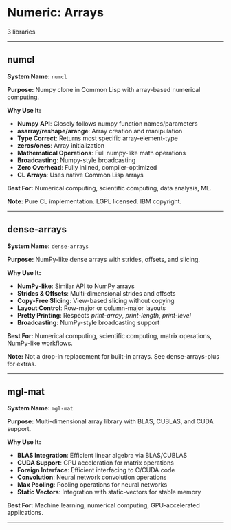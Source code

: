 # Numeric: Arrays

3 libraries

---

## numcl

**System Name:** `numcl`

**Purpose:** Numpy clone in Common Lisp with array-based numerical computing.

**Why Use It:**
- **Numpy API**: Closely follows numpy function names/parameters
- **asarray/reshape/arange**: Array creation and manipulation
- **Type Correct**: Returns most specific array-element-type
- **zeros/ones**: Array initialization
- **Mathematical Operations**: Full numpy-like math operations
- **Broadcasting**: Numpy-style broadcasting
- **Zero Overhead**: Fully inlined, compiler-optimized
- **CL Arrays**: Uses native Common Lisp arrays

**Best For:** Numerical computing, scientific computing, data analysis, ML.

**Note:** Pure CL implementation. LGPL licensed. IBM copyright.

---


## dense-arrays

**System Name:** `dense-arrays`

**Purpose:** NumPy-like dense arrays with strides, offsets, and slicing.

**Why Use It:**
- **NumPy-like**: Similar API to NumPy arrays
- **Strides & Offsets**: Multi-dimensional strides and offsets
- **Copy-Free Slicing**: View-based slicing without copying
- **Layout Control**: Row-major or column-major layouts
- **Pretty Printing**: Respects *print-array*, *print-length*, *print-level*
- **Broadcasting**: NumPy-style broadcasting support

**Best For:** Numerical computing, scientific computing, matrix operations, NumPy-like workflows.

**Note:** Not a drop-in replacement for built-in arrays. See dense-arrays-plus for extras.

---


## mgl-mat

**System Name:** `mgl-mat`

**Purpose:** Multi-dimensional array library with BLAS, CUBLAS, and CUDA support.

**Why Use It:**
- **BLAS Integration**: Efficient linear algebra via BLAS/CUBLAS
- **CUDA Support**: GPU acceleration for matrix operations
- **Foreign Interface**: Efficient interfacing to C/CUDA code
- **Convolution**: Neural network convolution operations
- **Max Pooling**: Pooling operations for neural networks
- **Static Vectors**: Integration with static-vectors for stable memory

**Best For:** Machine learning, numerical computing, GPU-accelerated applications.

---


